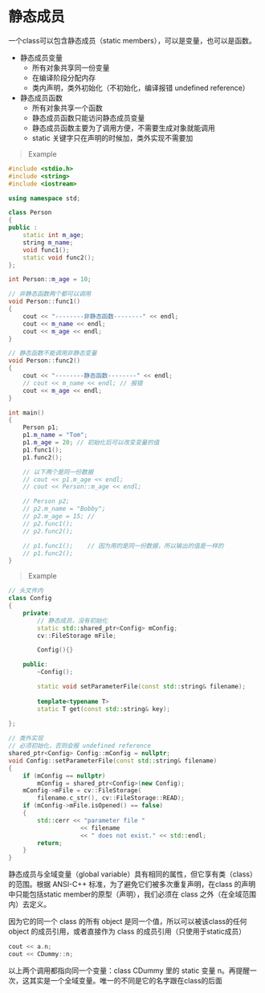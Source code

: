 
&emsp;
# 静态成员
一个class可以包含静态成员（static members），可以是变量，也可以是函数。

- 静态成员变量
    - 所有对象共享同一份变量
    - 在编译阶段分配内存
    - 类内声明，类外初始化（不初始化，编译报错 undefined reference）
- 静态成员函数
    - 所有对象共享一个函数
    - 静态成员函数只能访问静态成员变量
    - 静态成员函数主要为了调用方便，不需要生成对象就能调用
    - static 关键字只在声明的时候加，类外实现不需要加

>Example
```c++
#include <stdio.h>
#include <string>
#include <iostream>

using namespace std;

class Person
{
public :
    static int m_age;
    string m_name;
    void func1();
    static void func2();
};

int Person::m_age = 10;

// 非静态函数两个都可以调用
void Person::func1()
{
    cout << "--------非静态函数--------" << endl;
    cout << m_name << endl;
    cout << m_age << endl;
}

// 静态函数不能调用非静态变量
void Person::func2()
{
    cout << "--------静态函数--------" << endl;
    // cout << m_name << endl; // 报错
    cout << m_age << endl;
}

int main()
{
    Person p1;
    p1.m_name = "Tom";
    p1.m_age = 20; // 初始化后可以改变变量的值
    p1.func1();
    p1.func2();

    // 以下两个是同一份数据
    // cout << p1.m_age << endl;      
    // cout << Person::m_age << endl;

    // Person p2;
    // p2.m_name = "Bobby";
    // p2.m_age = 15; // 
    // p2.func1();
    // p2.func2();

    // p1.func1();    // 因为用的是同一份数据，所以输出的值是一样的
    // p1.func2();
}
```

>Example
```c++
// 头文件内
class Config
{
    private:
        // 静态成员，没有初始化
        static std::shared_ptr<Config> mConfig;
        cv::FileStorage mFile;

        Config(){}

    public:
        ~Config();

        static void setParameterFile(const std::string& filename);
        
        template<typename T>
        static T get(const std::string& key);
        
};

// 类外实现
// 必须初始化，否则会报 undefined reference
shared_ptr<Config> Config::mConfig = nullptr;
void Config::setParameterFile(const std::string& filename)
{
    if (mConfig == nullptr)
        mConfig = shared_ptr<Config>(new Config);
    mConfig->mFile = cv::FileStorage(
        filename.c_str(), cv::FileStorage::READ);
    if (mConfig->mFile.isOpened() == false)
    {
        std::cerr << "parameter file "
                    << filename
                    << " does not exist." << std::endl;
        return;
    }
}
```

静态成员与全域变量（global variable）具有相同的属性，但它享有类（class）的范围。根据 ANSI-C++ 标准，为了避免它们被多次重复声明，在class 的声明中只能包括static member的原型（声明），我们必须在 class 之外（在全域范围内）去定义。

因为它的同一个 class 的所有 object 是同一个值，所以可以被该class的任何object 的成员引用，或者直接作为 class 的成员引用（只使用于static成员）

```c++
cout << a.n;
cout << CDummy::n;
```
以上两个调用都指向同一个变量：class CDummy 里的 static 变量 n。再提醒一次，这其实是一个全域变量。唯一的不同是它的名字跟在class的后面
